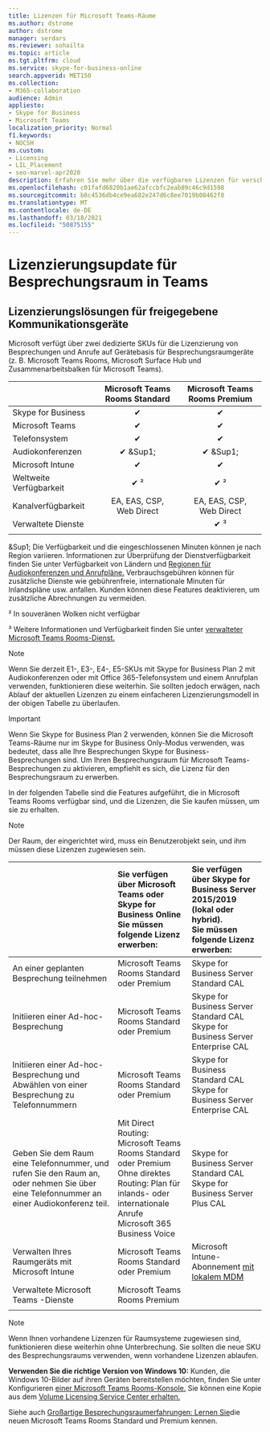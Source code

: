 ```yaml
---
title: Lizenzen für Microsoft Teams-Räume
ms.author: dstrome
author: dstrome
manager: serdars
ms.reviewer: sohailta
ms.topic: article
ms.tgt.pltfrm: cloud
ms.service: skype-for-business-online
search.appverid: MET150
ms.collection:
- M365-collaboration
audience: Admin
appliesto:
- Skype for Business
- Microsoft Teams
localization_priority: Normal
f1.keywords:
- NOCSH
ms.custom:
- Licensing
- LIL_Placement
- seo-marvel-apr2020
description: Erfahren Sie mehr über die verfügbaren Lizenzen für verschiedene Arten von Anruf- und Besprechungsfeatures in Microsoft Teams Rooms.
ms.openlocfilehash: c01fafd6820b1ae62afccbfc2eab89c46c9d1598
ms.sourcegitcommit: b8c4536db4ce9ea682e247d6c8ee7019b08462f8
ms.translationtype: MT
ms.contentlocale: de-DE
ms.lasthandoff: 03/18/2021
ms.locfileid: "50875155"
---
```

# <a name="teams-meeting-room-licensing-update"></a>Lizenzierungsupdate für Besprechungsraum in Teams

## <a name="licensing-solutions-for-shared-communication-devices"></a>Lizenzierungslösungen für freigegebene Kommunikationsgeräte

Microsoft verfügt über zwei dedizierte SKUs für die Lizenzierung von Besprechungen und Anrufe auf Gerätebasis für Besprechungsraumgeräte (z. B. Microsoft Teams Rooms, Microsoft Surface Hub und Zusammenarbeitsbalken für Microsoft Teams).

||Microsoft Teams Rooms Standard |Microsoft Teams Rooms Premium |
|:--- |:---: |:---: |
|Skype for Business |&#x2714;| &#x2714;|
|Microsoft Teams|  &#x2714;|  &#x2714;|
|Telefonsystem|  &#x2714;|  &#x2714;|
|Audiokonferenzen|&#x2714; &Sup1;|&#x2714; &Sup1;|
|Microsoft Intune|&#x2714;|&#x2714;|  
|Weltweite Verfügbarkeit | &#x2714; &sup2;| &#x2714; &sup2;|
|Kanalverfügbarkeit | EA, EAS, CSP, <br/>Web Direct | EA, EAS, CSP, <br/>Web Direct |
|Verwaltete Dienste | | &#x2714; &sup3;|
| | | |

&Sup1; Die Verfügbarkeit und die eingeschlossenen Minuten können je nach Region variieren. Informationen zur Überprüfung der Dienstverfügbarkeit finden Sie unter Verfügbarkeit von Ländern und [Regionen für Audiokonferenzen und Anrufpläne.](https://docs.microsoft.com/microsoftteams/country-and-region-availability-for-audio-conferencing-and-calling-plans) Verbrauchsgebühren können für zusätzliche Dienste wie gebührenfreie, internationale Minuten für Inlandspläne usw. anfallen. Kunden können diese Features deaktivieren, um zusätzliche Abrechnungen zu vermeiden.  

&sup2; In souveränen Wolken nicht verfügbar  

&sup3; Weitere Informationen und Verfügbarkeit finden Sie unter [verwalteter Microsoft Teams Rooms-Dienst.](microsoft-teams-rooms-premium.md)

> [!NOTE]
> Wenn Sie derzeit E1-, E3-, E4-, E5-SKUs mit Skype for Business Plan 2 mit Audiokonferenzen oder mit Office 365-Telefonsystem und einem Anrufplan verwenden, funktionieren diese weiterhin. Sie sollten jedoch erwägen, nach Ablauf der aktuellen Lizenzen zu einem einfacheren Lizenzierungsmodell in der obigen Tabelle zu überlaufen.

> [!IMPORTANT]
> Wenn Sie Skype for Business Plan 2 verwenden, können Sie die Microsoft Teams-Räume nur im Skype for Business Only-Modus verwenden, was bedeutet, dass alle Ihre Besprechungen Skype for Business-Besprechungen sind. Um Ihren Besprechungsraum für Microsoft Teams-Besprechungen zu aktivieren, empfiehlt es sich, die Lizenz für den Besprechungsraum zu erwerben. 

In der folgenden Tabelle sind die Features aufgeführt, die in Microsoft Teams Rooms verfügbar sind, und die Lizenzen, die Sie kaufen müssen, um sie zu erhalten.
  
> [!NOTE]
> Der Raum, der eingerichtet wird, muss ein Benutzerobjekt sein, und ihm müssen diese Lizenzen zugewiesen sein.

|  | Sie verfügen über Microsoft Teams oder Skype for Business Online <br/> Sie müssen folgende Lizenz erwerben:   |Sie verfügen über Skype for Business Server 2015/2019 (lokal oder hybrid). <br/> Sie müssen folgende Lizenz erwerben:|
|:-----|:-----|:-----|
|An einer geplanten Besprechung teilnehmen  | Microsoft Teams Rooms Standard oder Premium  |Skype for Business Server Standard CAL  |
|Initiieren einer Ad-hoc-Besprechung | Microsoft Teams Rooms Standard oder Premium  |Skype for Business Server Standard CAL  <br/> Skype for Business Server Enterprise CAL|
|Initiieren einer Ad-hoc-Besprechung und Abwählen von einer Besprechung zu Telefonnummern |  Microsoft Teams Rooms Standard oder Premium |Skype for Business Standard CAL  <br/> Skype for Business Server Enterprise CAL|
|Geben Sie dem Raum eine Telefonnummer, und rufen Sie den Raum an, oder nehmen Sie über eine Telefonnummer an einer Audiokonferenz teil.  | Mit Direct Routing: Microsoft Teams Rooms Standard oder Premium<br/>Ohne direktes Routing: Plan für inlands- oder internationale Anrufe<br/>Microsoft 365 Business Voice  |Skype for Business Server Standard CAL  <br/> Skype for Business Server Plus CAL  |
|Verwalten Ihres Raumgeräts mit Microsoft Intune |Microsoft Teams Rooms Standard oder Premium  |Microsoft Intune-Abonnement [mit lokalem MDM](https://docs.microsoft.com/configmgr/mdm/plan-design/plan-on-premises-mdm) |
|Verwaltete Microsoft Teams -Dienste | Microsoft Teams Rooms Premium ||
| |||

> [!NOTE]
> Wenn Ihnen vorhandene Lizenzen für Raumsysteme zugewiesen sind, funktionieren diese weiterhin ohne Unterbrechung. Sie sollten die neue SKU des Besprechungsraums verwenden, wenn vorhandene Lizenzen ablaufen.  

 **Verwenden Sie die richtige Version von Windows 10:** Kunden, die Windows 10-Bilder auf ihren Geräten bereitstellen möchten, finden Sie unter Konfigurieren [einer Microsoft Teams Rooms-Konsole.](https://docs.microsoft.com/microsoftteams/room-systems/console) Sie können eine Kopie aus dem [Volume Licensing Service Center erhalten.](https://www.microsoft.com/Licensing/servicecenter/) 
 
 Siehe auch [Großartige Besprechungsraumerfahrungen: Lernen Sie](https://www.microsoft.com/microsoft-365/blog/2020/07/21/microsoft-teams-meetings-hybrid-workplace-options/)die neuen Microsoft Teams Rooms Standard und Premium kennen.
